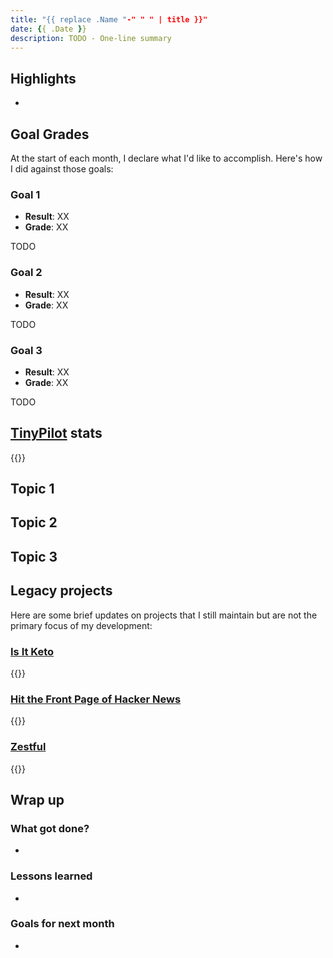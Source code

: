 ```yaml
---
title: "{{ replace .Name "-" " " | title }}"
date: {{ .Date }}
description: TODO - One-line summary
---
```


## Highlights

*

## Goal Grades

At the start of each month, I declare what I'd like to accomplish. Here's how I did against those goals:

### Goal 1

* **Result**: XX
* **Grade**: XX

TODO

### Goal 2

* **Result**: XX
* **Grade**: XX

TODO

### Goal 3

* **Result**: XX
* **Grade**: XX

TODO

## [TinyPilot](https://tinypilotkvm.com/?ref=mtlynch.io) stats

{{<revenue-graph project="tinypilot">}}

## Topic 1

## Topic 2

## Topic 3

## Legacy projects

Here are some brief updates on projects that I still maintain but are not the primary focus of my development:

### [Is It Keto](https://isitketo.org)

{{<revenue-graph project="isitketo">}}

### [Hit the Front Page of Hacker News](https://hitthefrontpage.com/)

{{<revenue-graph project="htfp">}}

### [Zestful](https://zestfuldata.com)

{{<revenue-graph project="zestful">}}

## Wrap up

### What got done?

*

### Lessons learned

*

### Goals for next month

*
